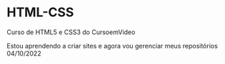 # HTML-CSS
 Curso de HTML5 e CSS3 do CursoemVideo

Estou aprendendo a criar sites e agora vou gerenciar meus repositórios 04/10/2022